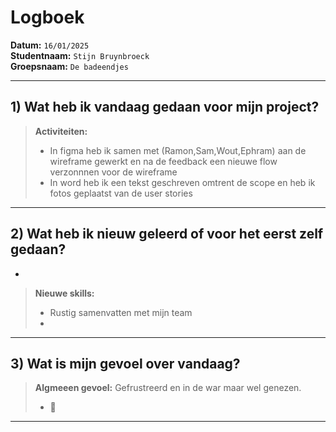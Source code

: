 # Logboek

**Datum:** `16/01/2025`  
**Studentnaam:** `Stijn Bruynbroeck`  
**Groepsnaam:** `De badeendjes`

---

## 1) Wat heb ik vandaag gedaan voor mijn project?

> **Activiteiten:**
>
> - In figma heb ik samen met (Ramon,Sam,Wout,Ephram) aan de wireframe gewerkt en na de feedback een nieuwe flow verzonnnen voor de wireframe
> - In word heb ik een tekst geschreven omtrent de scope en heb ik fotos geplaatst van de user stories

---

## 2) Wat heb ik nieuw geleerd of voor het eerst zelf gedaan?

-

> **Nieuwe skills:**
>
> - Rustig samenvatten met mijn team
> -

---

## 3) Wat is mijn gevoel over vandaag?

> **Algmeeen gevoel:**
> Gefrustreerd en in de war maar wel genezen.
>
> - 🤯

---
